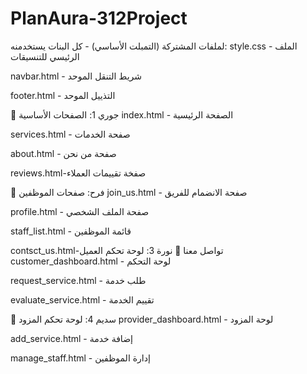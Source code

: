 # PlanAura-312Project
لملفات المشتركة (التمبلت الأساسي) - كل البنات يستخدمنه:
style.css - الملف الرئيسي للتنسيقات

navbar.html - شريط التنقل الموحد

footer.html - التذييل الموحد

👧 جوري  1: الصفحات الأساسية
index.html - الصفحة الرئيسية

services.html - صفحة الخدمات

about.html - صفحة من نحن

reviews.html-صفخة تقييمات العملاء

👧 فرح: صفحات الموظفين
join_us.html - صفحة الانضمام للفريق

profile.html - صفحة الملف الشخصي

staff_list.html - قائمة الموظفين

contsct_us.html-تواصل معنا
👧 نورة 3: لوحة تحكم العميل
customer_dashboard.html - لوحة التحكم

request_service.html - طلب خدمة

evaluate_service.html - تقييم الخدمة

👧 سديم 4: لوحة تحكم المزود
provider_dashboard.html - لوحة المزود

add_service.html - إضافة خدمة

manage_staff.html - إدارة الموظفين